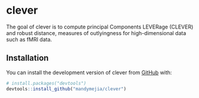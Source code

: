 
<!-- README.md is generated from README.Rmd. Please edit that file -->

# clever

The goal of clever is to compute principal Components LEVERage (CLEVER)
and robust distance, measures of outlyingness for high-dimensional data
such as fMRI
data.

## Installation

<!-- You can install the released version of clever from [CRAN](https://CRAN.R-project.org) with: -->

<!-- ``` r -->

<!-- install.packages("clever") -->

<!-- ``` -->

You can install the development version of clever from
[GitHub](https://github.com/) with:

``` r
# install.packages("devtools")
devtools::install_github("mandymejia/clever")
```
